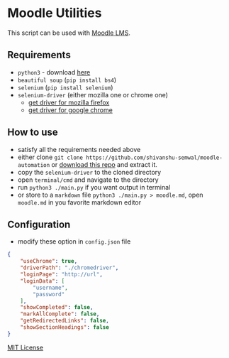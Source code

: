 # Moodle Utilities

This script can be used with [Moodle LMS](https://moodle.org/).

## Requirements

- `python3` - download [here](https://www.python.org/downloads/)
- `beautiful soup` (`pip install bs4`)
- `selenium` (`pip install selenium`)
- `selenium-driver` (either mozilla one or chrome one)
  - [get driver for mozilla firefox](https://github.com/mozilla/geckodriver/releases)
  - [get driver for google chrome](https://chromedriver.chromium.org/downloads)

## How to use

- satisfy all the requirements needed above
- either clone `git clone https://github.com/shivanshu-semwal/moodle-automation` or [download this repo](https://github.com/shivanshu-semwal/moodle-automation/archive/refs/heads/master.zip) and extract it.
- copy the `selenium-driver` to the cloned directory
- open `terminal/cmd` and navigate to the directory
- run `python3 ./main.py` if you want output in terminal
- or store to a `markdown` file `python3 ./main.py > moodle.md`, open `moodle.md` in you 
favorite markdown editor

## Configuration

- modify these option in  `config.json` file

```json
{
    "useChrome": true,
    "driverPath": "./chromedriver",
    "loginPage": "http://url",
    "loginData": [
        "username",
        "password"
    ],
    "showCompleted": false,
    "markAllComplete": false,
    "getRedirectedLinks": false,
    "showSectionHeadings": false
}
```

[MIT License](./LICENSE)